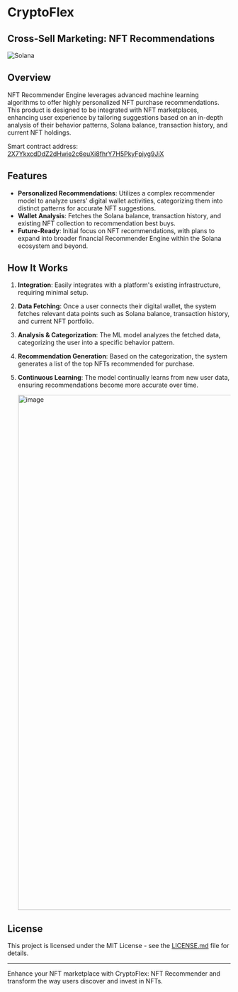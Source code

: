 # CryptoFlex
## Cross-Sell Marketing: NFT Recommendations

![Solana](https://img.shields.io/badge/Solana-Blockchain-blue)

## Overview

NFT Recommender Engine leverages advanced machine learning algorithms to offer highly personalized NFT purchase recommendations. This product is designed to be integrated with NFT marketplaces, enhancing user experience by tailoring suggestions based on an in-depth analysis of their behavior patterns, Solana balance, transaction history, and current NFT holdings.

Smart contract address: [2X7YkxcdDdZ2dHwie2c6euXi8fhrY7H5PkyFpiyg9JiX](https://solscan.io/account/2X7YkxcdDdZ2dHwie2c6euXi8fhrY7H5PkyFpiyg9JiX?cluster=devnet)

## Features

- **Personalized Recommendations**: Utilizes a complex recommender model to analyze users' digital wallet activities, categorizing them into distinct patterns for accurate NFT suggestions.
- **Wallet Analysis**: Fetches the Solana balance, transaction history, and existing NFT collection to recommendation best buys.
- **Future-Ready**: Initial focus on NFT recommendations, with plans to expand into broader financial Recommender Engine within the Solana ecosystem and beyond.

## How It Works

1. **Integration**: Easily integrates with a platform's existing infrastructure, requiring minimal setup.
2. **Data Fetching**: Once a user connects their digital wallet, the system fetches relevant data points such as Solana balance, transaction history, and current NFT portfolio.
3. **Analysis & Categorization**: The ML model analyzes the fetched data, categorizing the user into a specific behavior pattern.
4. **Recommendation Generation**: Based on the categorization, the system generates a list of the top NFTs recommended for purchase.
5. **Continuous Learning**: The model continually learns from new user data, ensuring recommendations become more accurate over time.

   <img width="1163" alt="image" src="https://github.com/Peixer/crypto-flex/assets/11881839/4f54220d-ef08-4dbc-9074-29813613d34c">



## License
This project is licensed under the MIT License - see the [LICENSE.md](LICENSE) file for details.

---

Enhance your NFT marketplace with CryptoFlex: NFT Recommender and transform the way users discover and invest in NFTs.
